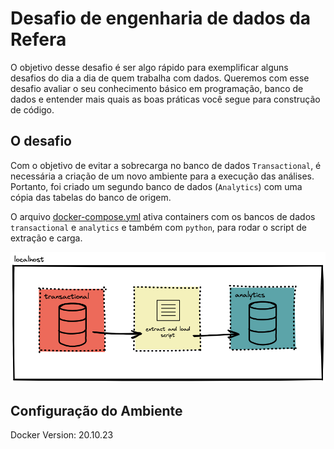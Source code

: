 # Desafio de engenharia de dados da Refera


O objetivo desse desafio é ser algo rápido para exemplificar alguns desafios do dia a dia de quem trabalha com dados. Queremos com esse desafio avaliar o seu conhecimento básico em programação, banco de dados e entender mais quais as boas práticas você segue para construção de código.


## O desafio

Com o objetivo de evitar a sobrecarga no banco de dados `Transactional`, é necessária a criação de um novo ambiente para a execução das análises. Portanto, foi criado um segundo banco de dados (`Analytics`) com uma cópia das tabelas do banco de origem.

O arquivo [docker-compose.yml](docker-compose.yml) ativa containers com os bancos de dados `transactional` e `analytics` e também com `python`, para rodar o script de extração e carga.

![Infra dos banco de dados](fluxo.png)

## Configuração do Ambiente

Docker Version: 20.10.23